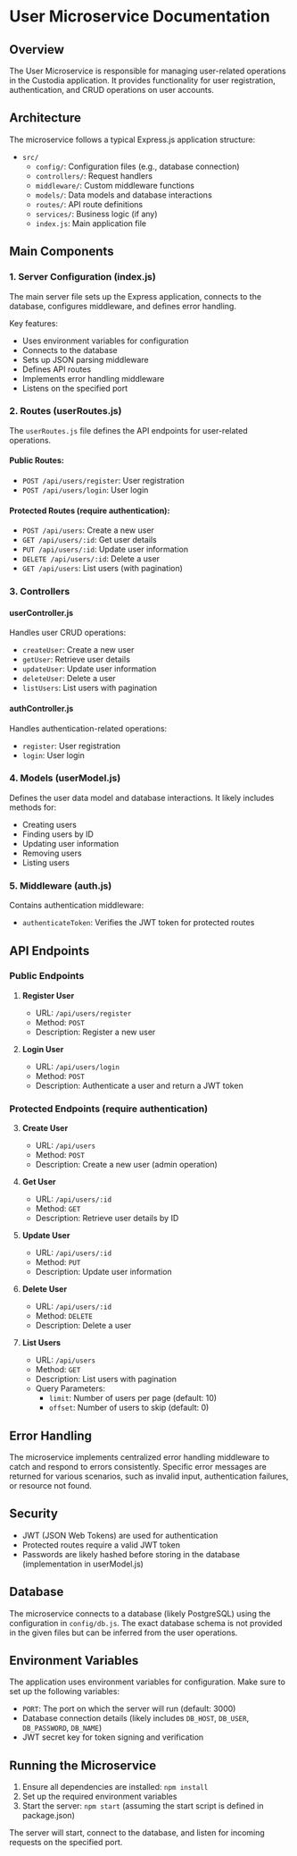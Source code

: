 # User Microservice Documentation

## Overview

The User Microservice is responsible for managing user-related operations in the Custodia application. It provides functionality for user registration, authentication, and CRUD operations on user accounts.

## Architecture

The microservice follows a typical Express.js application structure:

- `src/`
  - `config/`: Configuration files (e.g., database connection)
  - `controllers/`: Request handlers
  - `middleware/`: Custom middleware functions
  - `models/`: Data models and database interactions
  - `routes/`: API route definitions
  - `services/`: Business logic (if any)
  - `index.js`: Main application file

## Main Components

### 1. Server Configuration (index.js)

The main server file sets up the Express application, connects to the database, configures middleware, and defines error handling.

Key features:
- Uses environment variables for configuration
- Connects to the database
- Sets up JSON parsing middleware
- Defines API routes
- Implements error handling middleware
- Listens on the specified port

### 2. Routes (userRoutes.js)

The `userRoutes.js` file defines the API endpoints for user-related operations.

#### Public Routes:
- `POST /api/users/register`: User registration
- `POST /api/users/login`: User login

#### Protected Routes (require authentication):
- `POST /api/users`: Create a new user
- `GET /api/users/:id`: Get user details
- `PUT /api/users/:id`: Update user information
- `DELETE /api/users/:id`: Delete a user
- `GET /api/users`: List users (with pagination)

### 3. Controllers

#### userController.js

Handles user CRUD operations:

- `createUser`: Create a new user
- `getUser`: Retrieve user details
- `updateUser`: Update user information
- `deleteUser`: Delete a user
- `listUsers`: List users with pagination

#### authController.js

Handles authentication-related operations:

- `register`: User registration
- `login`: User login

### 4. Models (userModel.js)

Defines the user data model and database interactions. It likely includes methods for:

- Creating users
- Finding users by ID
- Updating user information
- Removing users
- Listing users

### 5. Middleware (auth.js)

Contains authentication middleware:

- `authenticateToken`: Verifies the JWT token for protected routes

## API Endpoints

### Public Endpoints

1. **Register User**
   - URL: `/api/users/register`
   - Method: `POST`
   - Description: Register a new user

2. **Login User**
   - URL: `/api/users/login`
   - Method: `POST`
   - Description: Authenticate a user and return a JWT token

### Protected Endpoints (require authentication)

3. **Create User**
   - URL: `/api/users`
   - Method: `POST`
   - Description: Create a new user (admin operation)

4. **Get User**
   - URL: `/api/users/:id`
   - Method: `GET`
   - Description: Retrieve user details by ID

5. **Update User**
   - URL: `/api/users/:id`
   - Method: `PUT`
   - Description: Update user information

6. **Delete User**
   - URL: `/api/users/:id`
   - Method: `DELETE`
   - Description: Delete a user

7. **List Users**
   - URL: `/api/users`
   - Method: `GET`
   - Description: List users with pagination
   - Query Parameters:
     - `limit`: Number of users per page (default: 10)
     - `offset`: Number of users to skip (default: 0)

## Error Handling

The microservice implements centralized error handling middleware to catch and respond to errors consistently. Specific error messages are returned for various scenarios, such as invalid input, authentication failures, or resource not found.

## Security

- JWT (JSON Web Tokens) are used for authentication
- Protected routes require a valid JWT token
- Passwords are likely hashed before storing in the database (implementation in userModel.js)

## Database

The microservice connects to a database (likely PostgreSQL) using the configuration in `config/db.js`. The exact database schema is not provided in the given files but can be inferred from the user operations.

## Environment Variables

The application uses environment variables for configuration. Make sure to set up the following variables:

- `PORT`: The port on which the server will run (default: 3000)
- Database connection details (likely includes `DB_HOST`, `DB_USER`, `DB_PASSWORD`, `DB_NAME`)
- JWT secret key for token signing and verification

## Running the Microservice

1. Ensure all dependencies are installed: `npm install`
2. Set up the required environment variables
3. Start the server: `npm start` (assuming the start script is defined in package.json)

The server will start, connect to the database, and listen for incoming requests on the specified port.
